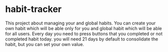 # habit-tracker
This project about managing your and global habits.
You can create your own habit which will be able only for you and global habit which will be able for all users.
Every day you need to press buttons that you completed or not completed habit today.
you will need 21 days by default to consolidate the habit, but you can set your own value.
